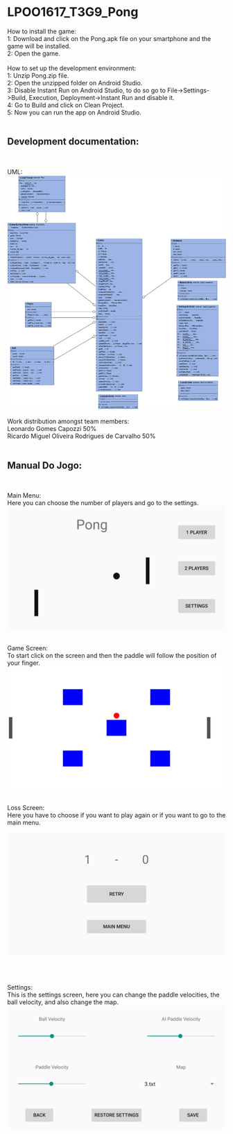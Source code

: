 # LPOO1617_T3G9_Pong
How to install the game:<br />
1: Download and click on the Pong.apk file on your smartphone and the game will be installed.<br />
2: Open the game.<br /><br />
How to set up the development environment:<br />
1: Unzip Pong.zip file.<br />
2: Open the unzipped folder on Android Studio.<br />
3: Disable Instant Run on Android Studio, to do so go to File->Settings->Build, Execution, Deployment->Instant Run and disable it.<br />
4: Go to Build and click on Clean Project.<br />
5: Now you can run the app on Android Studio.<br /><br />
## Development documentation:
<br />

UML:<br />
![alt tag](https://github.com/leonardogomesc/LPOO1617_T3G9_Pong/blob/finalRelease/pongUML.png)
<br /><br />
Work distribution amongst team members:<br />
Leonardo Gomes Capozzi 50%<br />
Ricardo Miguel Oliveira Rodrigues de Carvalho 50%<br /><br />

## Manual Do Jogo:
<br />

Main Menu:
<br />
Here you can choose the number of players and go to the settings.
<br />
![alt tag](https://github.com/leonardogomesc/LPOO1617_T3G9_Pong/blob/finalRelease/Screenshot_20170611-193110%5B1%5D.png)
<br /><br />

Game Screen:
<br />
To start click on the screen and then the paddle will follow the position of your finger.
<br />
![alt tag](https://github.com/leonardogomesc/LPOO1617_T3G9_Pong/blob/finalRelease/Screenshot_20170611-193148%5B1%5D.png)
<br /><br />

Loss Screen:
<br />
Here you have to choose if you want to play again or if you want to go to the main menu.<br /> 

![alt tag](https://github.com/leonardogomesc/LPOO1617_T3G9_Pong/blob/finalRelease/Screenshot_20170611-193158%5B1%5D.png)

<br /><br />

Settings:
<br />
This is the settings screen, here you can change the paddle velocities, the ball velocity, and also change the map.
<br />
![alt tag](https://github.com/leonardogomesc/LPOO1617_T3G9_Pong/blob/finalRelease/Screenshot_20170611-193133%5B1%5D.png)
